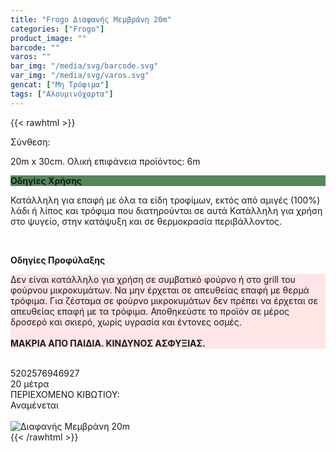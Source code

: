 ```yaml
---
title: "Frogo Διαφανής Μεμβράνη 20m"
categories: ["Frogo"]
product_image: ""
barcode: ""
varos: ""
bar_img: "/media/svg/barcode.svg"
var_img: "/media/svg/varos.svg"
gencat: ["Μη Τρόφιμα"]
tags: ["Αλουμινόχαρτα"]
---
```

{{< rawhtml >}}
<div class="product">
<div id="sistatika">Σύνθεση:</div>
<p>20m x 30cm. Ολική επιφάνεια προϊόντος: 6m</p>
<p class="pgend
" style="
    background: #51895a;
"><b>Οδηγίες Χρήσης</b></p>
<p class="pgray">
Κατάλληλη για επαφή με όλα τα είδη τροφίμων, εκτός από αμιγές (100%) λάδι ή λίπος και τρόφιμα που διατηρούνται σε αυτά
Κατάλληλη για χρήση στο ψυγείο, στην κατάψυξη και σε θερμοκρασία περιβάλλοντος.
</p><br>

<p class="pdanger
"><b>Οδηγίες Προφύλαξης</b></p>
<p class="pgray
" style="
    background: #ffe5e5;
">
    Δεν είναι κατάλληλο για χρήση σε συμβατικό φούρνο ή στο grill του φούρνου μικροκυμάτων.
Να μην έρχεται σε απευθείας επαφή με θερμά τρόφιμα.
Για ζέσταμα σε φούρνο μικροκυμάτων δεν πρέπει να έρχεται σε απευθείας επαφή με τα τρόφιμα.
Αποθηκεύστε το προϊόν σε μέρος δροσερό και σκιερό, χωρίς υγρασία και έντονες οσμές.<br><br>
<b>ΜΑΚΡΙΑ ΑΠΟ ΠΑΙΔΙΑ. ΚΙΝΔΥΝΟΣ ΑΣΦΥΞΙΑΣ.</b>
</p><br><div id="barcode"><div id="barimage1"></div><span id="bartext">5202576946927</span></div><div id="varos"><div id="dimimg">
  </div><span id="varostext">20 μέτρα</span></div><div id="kivotio">ΠΕΡΙΕΧΟΜΕΝΟ ΚΙΒΩΤΙΟΥ:<br>Αναμένεται</div><br><div class="pimg"><img alt="Διαφανής Μεμβράνη 20m" title="Διαφανής Μεμβράνη 20m" src="/media/images/frogo-diafanhs-membranh-20m.jpg"></div></div>
{{< /rawhtml >}}